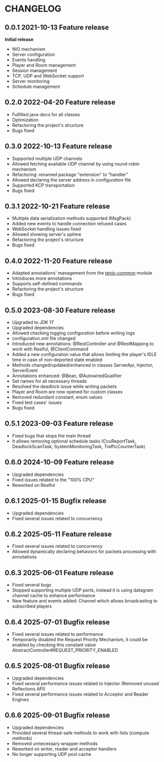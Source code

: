 # CHANGELOG

## 0.0.1 2021-10-13 Feature release
**Initial release**
- NIO mechanism  
- Server configuration  
- Events handling  
- Player and Room management  
- Session management  
- TCP, UDP and WebSocket support  
- Server monitoring  
- Schedule management  

## 0.2.0 2022-04-20 Feature release
- Fulfilled java-docs for all classes
- Optimization
- Refactoring the project's structure
- Bugs fixed  

## 0.3.0 2022-10-13 Feature release
- Supported multiple UDP channels
- Allowed fetching available UDP channel by using round-robin mechanism
- Refactoring: renamed package "extension" to "handler"
- Allowed declaring the server address in configuration file
- Supported KCP transportation
- Bugs fixed

## 0.3.1 2022-10-21 Feature release
- Multiple data serialization methods supported (MsgPack)
- Added new events to handle connection refused cases
- WebSocket handling issues fixed
- Allowed showing server's uptime 
- Refactoring the project's structure
- Bugs fixed  

## 0.4.0 2022-11-20 Feature release
- Adapted annotations' management from the [tenio-common](https://github.com/congcoi123/tenio-common) module
- Introduces more annotations
- Supports self-defined commands
- Refactoring the project's structure
- Bugs fixed  

## 0.5.0 2023-08-30 Feature release
- Upgraded to JDK 17
- Upgraded dependencies 
- Allowed checking logging configuration before writing logs 
- configuration.xml file changed
- Introduced new annotations: @RestController and @RestMapping to work with Restful, @ClientCommand
- Added a new configuration value that allows limiting the player's IDLE time in case of non-deported state enabled
- Methods changed/updated/enhanced in classes ServerApi, Injector, ServerEvent
- Annotations enhanced: @Bean, @AutowiredQualifier
- Set names for all necessary threads
- Resolved the deadlock issue while writing packets
- Player and Room are now opened for custom classes
- Removed redundant constant, enum values
- Fixed test cases' issues
- Bugs fixed 

## 0.5.1 2023-09-03 Feature release
- Fixed bugs that stops the main thread 
- It allows removing optional schedule tasks (CcuReportTask, DeadlockScanTask, SystemMonitoringTask, TrafficCounterTask)

## 0.6.0 2024-10-09 Feature release
- Upgraded dependencies
- Fixed issues related to the "100% CPU"
- Reworked on Restful

## 0.6.1 2025-01-15 Bugfix release
- Upgraded dependencies
- Fixed several issues related to concurrency

## 0.6.2 2025-05-11 Feature release
- Fixed several issues related to concurrency
- Allowed dynamically declaring behaviors for packets processing with annotations

## 0.6.3 2025-06-01 Feature release
- Fixed several bugs
- Stopped supporting multiple UDP ports, instead it is using datagram channel cache to enhance performance
- New feature and events added: Channel which allows broadcasting to subscribed players

## 0.6.4 2025-07-01 Bugfix release
- Fixed several issues related to performance
- Temporarily disabled the Request Priority Mechanism, it could be enabled by checking this constant value AbstractController#REQUEST_PRIORITY_ENABLED

## 0.6.5 2025-08-01 Bugfix release
- Upgraded dependencies
- Fixed several performance issues related to Injector (Removed unused Reflections API)
- Fixed several performance issues related to Acceptor and Reader Engines

## 0.6.6 2025-09-01 Bugfix release
- Upgraded dependencies
- Provided several thread-safe methods to work with lists (compute methods)
- Removed unnecessary wrapper methods
- Reworked on writer, reader and acceptor handlers
- No longer supporting UDP pool cache
